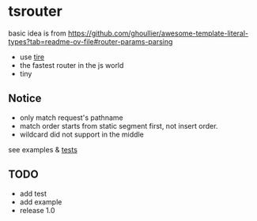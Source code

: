 # tsrouter

basic idea is from https://github.com/ghoullier/awesome-template-literal-types?tab=readme-ov-file#router-params-parsing

* use [tire](https://en.wikipedia.org/wiki/Trie)
* the fastest router in the js world
* tiny

## Notice
* only match request's pathname
* match order starts from static segment first, not insert order.
* wildcard did not support in the middle

see examples & [tests](https://github.com/zhy0216/tsrouter/blob/master/index.test.ts)

## TODO
* add test
* add example
* release 1.0
